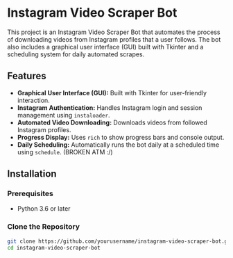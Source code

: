 # Instagram Video Scraper Bot

This project is an Instagram Video Scraper Bot that automates the process of downloading videos from Instagram profiles that a user follows. The bot also includes a graphical user interface (GUI) built with Tkinter and a scheduling system for daily automated scrapes.

## Features

- **Graphical User Interface (GUI):** Built with Tkinter for user-friendly interaction.
- **Instagram Authentication:** Handles Instagram login and session management using `instaloader`.
- **Automated Video Downloading:** Downloads videos from followed Instagram profiles.
- **Progress Display:** Uses `rich` to show progress bars and console output.
- **Daily Scheduling:** Automatically runs the bot daily at a scheduled time using `schedule`. (BROKEN ATM :/)

## Installation

### Prerequisites

- Python 3.6 or later

### Clone the Repository

```bash
git clone https://github.com/yourusername/instagram-video-scraper-bot.git
cd instagram-video-scraper-bot
